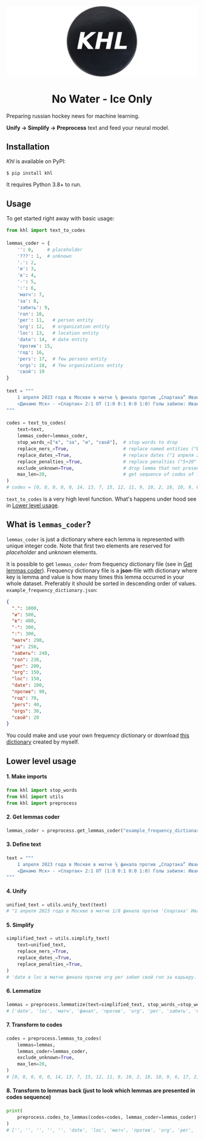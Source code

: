 ![Khl Logo](https://raw.githubusercontent.com/Rishat-F/khl/master/data/logo.png)

<h1 align="center">No Water - Ice Only</h1>

Preparing russian hockey news for machine learning.

**Unify -> Simplify -> Preprocess** text and feed your neural model.

## Installation

*Khl* is available on PyPI:

```console
$ pip install khl
```
It requires Python 3.8+ to run.

## Usage

To get started right away with basic usage:

```python
from khl import text_to_codes

lemmas_coder = {
    '': 0,     # placeholder
    '???': 1,  # unknown
    '.': 2,
    'и': 3,
    'в': 4,
    '-': 5,
    ':': 6,
    'матч': 7,
    'за': 8,
    'забить': 9,
    'гол': 10,
    'per': 11,   # person entity
    'org': 12,   # organization entity
    'loc': 13,   # location entity
    'date': 14,  # date entity
    'против': 15,
    'год': 16,
    'pers': 17,  # few persons entity
    'orgs': 18,  # few organizations entity
    'свой': 19
}

text = """
    1 апреля 2023 года в Москве в матче ⅛ финала против „Спартака” Иван Иванов забил свой 100—й гол за карьеру.
    «Динамо Мск» - «Спартак» 2:1 ОТ (1:0 0:1 0:0 1:0) Голы забили: Иванов, Петров и Сидоров.
"""

codes = text_to_codes(
    text=text,
    lemmas_coder=lemmas_coder,
    stop_words_=["в", "за", "и", "свой"],  # stop words to drop
    replace_ners_=True,                    # replace named entities ("Иван Иванов" -> "per", "Спартак" -> "org", "Москва" -> "loc")
    replace_dates_=True,                   # replace dates ("1 апреля 2023 года" -> "date")
    replace_penalties_=True,               # replace penalties ("5+20" -> "pen")
    exclude_unknown=True,                  # drop lemma that not presented in lemmas_coder
    max_len=20,                            # get sequence of codes of length 20
)
# codes = [0, 0, 0, 0, 0, 14, 13, 7, 15, 12, 11, 9, 10, 2, 18, 10, 9, 6, 17, 2]
```

```text_to_codes``` is a very high level function. What's happens under hood see in [Lower level usage](#lower-level-usage).

## What is `lemmas_coder`?
`lemmas_coder` is just a dictionary where each lemma is represented with unique integer code.
Note that first two elements are reserved for *placeholder* and *unknown* elements.

It is possible to get `lemmas_coder` from frequency dictionary file (see in [Get lemmas coder](#2-get-lemmas-coder)).
Frequency dictionary file is a **json**-file with dictionary where key is lemma and value is how many times this lemma occurred in your whole dataset.
Preferably it should be sorted in descending order of values.  
`example_frequency_dictionary.json`:

```json
{
  ".": 1000,
  "и": 500,
  "в": 400,
  "-": 300,
  ":": 300,
  "матч": 290,
  "за": 250,
  "забить": 240,
  "гол": 230,
  "per": 200,
  "org": 150,
  "loc": 150,
  "date": 100,
  "против": 90,
  "год": 70,
  "pers": 40,
  "orgs": 30,
  "свой": 20
}
```

You could make and use your own frequency dictionary or download [this dictionary](https://github.com/Rishat-F/khl/blob/master/data/frequency_dictionary.json) created by myself.

## Lower level usage<a id="lower-level-usage"></a>

#### 1. Make imports
```python
from khl import stop_words
from khl import utils
from khl import preprocess
```

#### 2. Get lemmas coder<a id="2-get-lemmas-coder"></a>
```python
lemmas_coder = preprocess.get_lemmas_coder("example_frequency_dictionary.json")
```

#### 3. Define text
```python
text = """
    1 апреля 2023 года в Москве в матче ⅛ финала против „Спартака” Иван Иванов забил свой 100—й гол за карьеру.
    «Динамо Мск» - «Спартак» 2:1 ОТ (1:0 0:1 0:0 1:0) Голы забили: Иванов, Петров и Сидоров.
"""
```

#### 4. Unify
```python
unified_text = utils.unify_text(text)
# "1 апреля 2023 года в Москве в матче 1/8 финала против 'Спартака' Иван Иванов забил свой 100-й гол за карьеру. 'Динамо Мск' - 'Спартак' 2:1 ОТ (1:0 0:1 0:0 1:0) Голы забили: Иванов, Петров и Сидоров."
```

#### 5. Simplify
```python
simplified_text = utils.simplify_text(
    text=unified_text,
    replace_ners_=True,
    replace_dates_=True,
    replace_penalties_=True,
)
# 'date в loc в матче финала против org per забил свой гол за карьеру. org org Голы забили: per per и per.'
```

#### 6. Lemmatize
```python
lemmas = preprocess.lemmatize(text=simplified_text, stop_words_=stop_words)
# ['date', 'loc', 'матч', 'финал', 'против', 'org', 'per', 'забить', 'гол', 'карьера', '.', 'orgs', 'гол', 'забить', ':', 'pers', '.']
```

#### 7. Transform to codes
```python
codes = preprocess.lemmas_to_codes(
    lemmas=lemmas,
    lemmas_coder=lemmas_coder,
    exclude_unknown=True,
    max_len=20,
)
# [0, 0, 0, 0, 0, 14, 13, 7, 15, 12, 11, 9, 10, 2, 18, 10, 9, 6, 17, 2]
```

#### 8. Transform to lemmas back (just to look which lemmas are presented in codes sequence)
```python
print(
    preprocess.codes_to_lemmas(codes=codes, lemmas_coder=lemmas_coder)
)
# ['', '', '', '', '', 'date', 'loc', 'матч', 'против', 'org', 'per', 'забить', 'гол', '.', 'orgs', 'гол', 'забить', ':', 'pers', '.']
```
